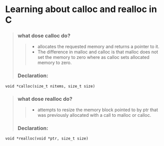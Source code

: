 # Learning about calloc and realloc in C
> ### what dose calloc do?
>> - allocates the requested memory and returns a pointer to it.
>> - The difference in malloc and calloc is that malloc does not set the memory to zero where as calloc sets allocated memory to zero.
> 
> ### Declaration:
    void *calloc(size_t nitems, size_t size)
> ### what dose realloc do?
>> - attempts to resize the memory block pointed to by ptr that was previously allocated with a call to malloc or calloc.
>
> ### Declaration:
    void *realloc(void *ptr, size_t size)